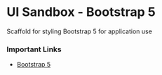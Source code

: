 # UI Sandbox - Bootstrap 5

Scaffold for styling Bootstrap 5 for application use

### Important Links
* [Bootstrap 5](https://getbootstrap.com/)
